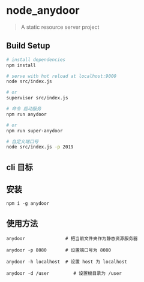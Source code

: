 # node_anydoor

> A static resource server project

## Build Setup

``` bash
# install dependencies
npm install

# serve with hot reload at localhost:9000
node src/index.js

# or
supervisor src/index.js

# 命令 启动服务
npm run anydoor

# or
npm run super-anydoor

# 自定义端口号
node src/index.js -p 2019

```

## cli 目标

## 安装

```
npm i -g anydoor
```

## 使用方法

```
anydoor               # 把当前文件夹作为静态资源服务器

anydoor -p 8080       # 设置端口号为 8080

anydoor -h localhost  # 设置 host 为 localhost

anydoor -d /user         # 设置根目录为 /user

```